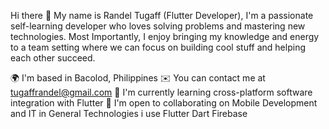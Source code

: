 Hi there 👋
My name is Randel Tugaff (Flutter Developer), I'm a passionate self-learning developer who loves solving problems and mastering new technologies. Most Importantly, I enjoy bringing my knowledge and energy to a team setting where we can focus on building cool stuff and helping each other succeed.

🌍  I'm based in Bacolod, Philippines
✉️  You can contact me at tugaffrandel@gmail.com
🧠  I'm currently learning cross-platform software integration with Flutter
🤝  I'm open to collaborating on Mobile Development and IT in General
Technologies i use
Flutter Dart Firebase 


